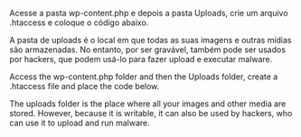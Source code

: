 Acesse a pasta wp-content.php e depois a pasta Uploads, crie um arquivo .htaccess e coloque o código abaixo.

A pasta de uploads é o local em que todas as suas imagens e outras mídias são armazenadas. No entanto, por ser gravável, também pode ser usados por hackers, 
que podem usá-lo para fazer upload e executar malware.

Access the wp-content.php folder and then the Uploads folder, create a .htaccess file and place the code below.


The uploads folder is the place where all your images and other media are stored. However, because it is writable, it can also be used by hackers, who can 
use it to upload and run malware.
